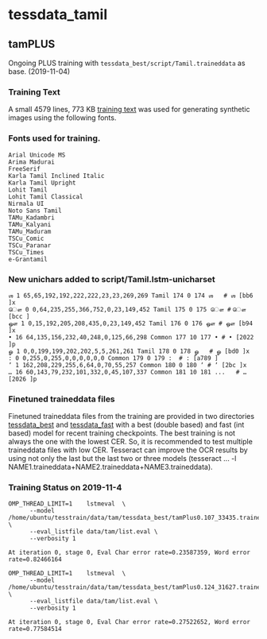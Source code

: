 # tessdata_tamil

## tamPLUS

Ongoing PLUS training with `tessdata_best/script/Tamil.traineddata` as base. (2019-11-04)

### Training Text

A small 4579 lines, 773 KB 
[training text](https://github.com/Shreeshrii/tessdata_tamil/blob/master/tamPLUS/tam.all.training_text) 
was used for generating synthetic images using the following fonts.

### Fonts used for training.

```
Arial Unicode MS
Arima Madurai
FreeSerif
Karla Tamil Inclined Italic
Karla Tamil Upright
Lohit Tamil
Lohit Tamil Classical
Nirmala UI
Noto Sans Tamil
TAMu_Kadambri
TAMu_Kalyani
TAMu_Maduram
TSCu_Comic
TSCu_Paranar
TSCu_Times
e-Grantamil
```

### New unichars added to script/Tamil.lstm-unicharset

```
ஶ 1 65,65,192,192,222,222,23,23,269,269 Tamil 174 0 174 ஶ	# ஶ [bb6 ]x
ௌ 0 0,64,235,255,366,752,0,23,149,452 Tamil 175 0 175 ௌ	# ௌ [bcc ]
ஔ 1 0,15,192,205,208,435,0,23,149,452 Tamil 176 0 176 ஔ	# ஔ [b94 ]x
• 16 64,135,156,232,40,248,0,125,66,298 Common 177 10 177 •	# • [2022 ]p
ௐ 1 0,0,199,199,202,202,5,5,261,261 Tamil 178 0 178 ௐ	# ௐ [bd0 ]x
꞉ 0 0,255,0,255,0,0,0,0,0,0 Common 179 0 179 ꞉	# ꞉ [a789 ]
ʼ 1 162,208,229,255,6,64,0,70,55,257 Common 180 0 180 ʼ	# ʼ [2bc ]x
… 16 60,143,79,232,101,332,0,45,107,337 Common 181 10 181 ...	# … [2026 ]p
```

### Finetuned traineddata files

Finetuned traineddata files from the training are provided in two directories 
[tessdata_best](https://github.com/Shreeshrii/tessdata_tamil/tree/master/tamPLUS/tessdata_best)
and [tessdata_fast](https://github.com/Shreeshrii/tessdata_tamil/tree/master/tamPLUS/tessdata_fast)
with a best (double based) and fast (int based) model for recent training checkpoints.
The best training is not always the one with the lowest CER. So, it is recommended to test
multiple traineddata files with low CER. Tesseract can improve the OCR results by 
using not only the last but the last two or three models 
(tesseract ... -l NAME1.traineddata+NAME2.traineddata+NAME3.traineddata).

### Training Status on 2019-11-4

```
OMP_THREAD_LIMIT=1    lstmeval  \
	  --model  /home/ubuntu/tesstrain/data/tam/tessdata_best/tamPlus0.107_33435.traineddata \
	  --eval_listfile data/tam/list.eval \
	  --verbosity 1

At iteration 0, stage 0, Eval Char error rate=0.23587359, Word error rate=0.82466164
```

```
OMP_THREAD_LIMIT=1    lstmeval  \
	  --model  /home/ubuntu/tesstrain/data/tam/tessdata_best/tamPlus0.124_31627.traineddata \
	  --eval_listfile data/tam/list.eval \
	  --verbosity 1

At iteration 0, stage 0, Eval Char error rate=0.27522652, Word error rate=0.77584514
```
